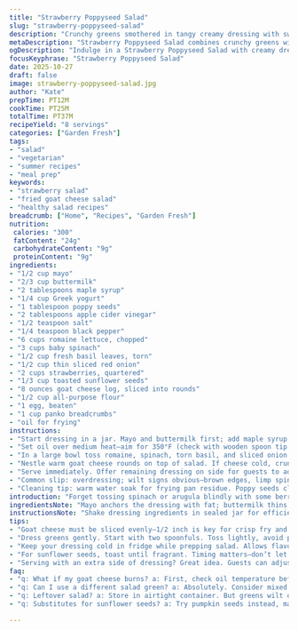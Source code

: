 ```yaml
---
title: "Strawberry Poppyseed Salad"
slug: "strawberry-poppyseed-salad"
description: "Crunchy greens smothered in tangy creamy dressing with sweet berries and crispy fried goat cheese. Dressing swaps half and half for buttermilk; sour cream replaced by Greek yogurt. Adds maple syrup for a deeper sweet note. Lettuce mix adjusted with baby spinach instead of arugula. Frying goat cheese instead of baking for crisp exterior and soft center. Sunflower seeds toasted for nuttier crunch. Prep shaken dressing in jar for quick emulsify. Identify tender romaine ribs; avoid soggy salad. Visual pop of ruby strawberries against matte greens. Poppy seeds sprinkle like black pepper flecks."
metaDescription: "Strawberry Poppyseed Salad combines crunchy greens with tangy dressing, sweet strawberries, and crispy fried goat cheese for elevated flavor and texture."
ogDescription: "Indulge in a Strawberry Poppyseed Salad with creamy dressing, vibrant greens, and warm goat cheese. A sensory delight that's hard to resist."
focusKeyphrase: "Strawberry Poppyseed Salad"
date: 2025-10-27
draft: false
image: strawberry-poppyseed-salad.jpg
author: "Kate"
prepTime: PT12M
cookTime: PT25M
totalTime: PT37M
recipeYield: "8 servings"
categories: ["Garden Fresh"]
tags:
- "salad"
- "vegetarian"
- "summer recipes"
- "meal prep"
keywords:
- "strawberry salad"
- "fried goat cheese salad"
- "healthy salad recipes"
breadcrumb: ["Home", "Recipes", "Garden Fresh"]
nutrition: 
 calories: "300"
 fatContent: "24g"
 carbohydrateContent: "9g"
 proteinContent: "9g"
ingredients:
- "1/2 cup mayo"
- "2/3 cup buttermilk"
- "2 tablespoons maple syrup"
- "1/4 cup Greek yogurt"
- "1 tablespoon poppy seeds"
- "2 tablespoons apple cider vinegar"
- "1/2 teaspoon salt"
- "1/4 teaspoon black pepper"
- "6 cups romaine lettuce, chopped"
- "3 cups baby spinach"
- "1/2 cup fresh basil leaves, torn"
- "1/2 cup thin sliced red onion"
- "2 cups strawberries, quartered"
- "1/3 cup toasted sunflower seeds"
- "8 ounces goat cheese log, sliced into rounds"
- "1/2 cup all-purpose flour"
- "1 egg, beaten"
- "1 cup panko breadcrumbs"
- "oil for frying"
instructions:
- "Start dressing in a jar. Mayo and buttermilk first; add maple syrup then Greek yogurt to swap sour cream. Add poppy seeds and apple cider vinegar. Season with salt and pepper. Seal tight. Shake vigorously until you see classic thick emulsification. Refrigerate minimum 15 minutes for flavors to marry and texture to firm. If dressing too runny add more mayo or yogurt; too thick thin with splash water or buttermilk."
- "Set oil over medium heat—aim for 350°F (check with wooden spoon tip: bubbles mean ready). Prep breading station: flour, beaten egg, then panko crumb spread out shallow. Dry goat cheese slices with paper towels. Coat each first in flour dust, dip in egg fully, roll firmly in panko. Press crumbs; don’t skimp or coating falls off. Fry cheese in batches until edge golden and cheese just soft inside; about 2 minutes per side. Sounds crisp, aroma rich. Drain on paper towels; keep warm in low oven if slow."
- "In a large bowl toss romaine, spinach, torn basil, and sliced onion. Avoid overdressing; start with two generous spoonfuls. Toss lightly to coat leaves fully but no soggy pools forming. Add strawberries on top then sprinkle warm toasted sunflower seeds last. The warmth from cheese melts slightly the cold greens, juicy berries burst visually."
- "Nestle warm goat cheese rounds on top of salad. If cheese cold, crunch suffers; warm is textural contrast essential."
- "Serve immediately. Offer remaining dressing on side for guests to add more as they like—or complain of too little (common)."
- "Common slip: overdressing; wilt signs obvious—brown edges, limp spinach. Always better to under season the greens and add after assembly. If no buttermilk, sour cream or even whole milk with a squeeze lemon works but texture and tang alter drastically. Spinach swap optional but avoids bitterness from arugula. If no panko, crushed cornflakes add crunch but less uniform coating."
- "Cleaning tip: warm water soak for frying pan residue. Poppy seeds cling stubbornly—scrub gently."
introduction: "Forget tossing spinach or arugula blindly with some berries and dressing. You want crunch, creaminess, brightness in every bite. Frying goat cheese rounds—not just crumbling soft cheese—is non-negotiable. Keeps shape, adds golden crust with bubbling soft center. Dressing needs shake, chill, and a little patience to thicken properly. Half and half switched to buttermilk here; cuts some fat but keeps cream tang intact. Maple syrup swaps plain sugar—adds warmth, won’t jar the palate. Don’t dump dressing like you’re watering plants; toss gently. Every leaf coated but intact, no wilting signs. Sunflower seeds? Toasted now—more flavor, less rubbery chew. This isn’t just salad; it’s texture play, flavor balance, temperature contrasts that elevate a simple bowl into brag-worthy. The smell of vinegar melds with sweet strawberries—layers before you bite."
ingredientsNote: "Mayo anchors the dressing with fat; buttermilk thins and adds tang without creaminess overload. When swapping sour cream for Greek yogurt, expect a sharper taste and slightly looser texture. Maple syrup introduces a richer, more complex sweetness than white sugar; caters especially well if your strawberries aren’t very sweet. Using baby spinach instead of arugula reduces bitterness but maintains leafy greens’ volume and depth. Poppy seeds provide subtle crunch bound to dressing; don’t overdo or they weigh dressing down. For the fried goat cheese, keep slices uniform thickness around 1/2 inch for even cooking. Flour-egg-panko triple coat traps heat, creates golden crust and prevents leakage. If you want a nuttier seed, toasted sunflower seeds beat raw easily. Onion adds bite but slice thin to avoid overpowering."
instructionsNote: "Shake dressing ingredients in sealed jar for efficient emulsification. Whisk can work but harder to get consistent texture quickly. Resting refrig at least 10-15 minutes essential; dressing thickens as mayo melds with acid and dairy. Oil temperature critical to frying goat cheese; if too hot cheese burns outside and remains frozen inside, too cool and it soaks oil, ends soggy and greasy. Visual cues: golden brown crust with gentle bubbling sound of oil around cheese indicates doneness. Keep fried slices warm in low oven to maintain texture while frying other batches. Toss salad just before serving to keep crispness; overdressing results in limp salad and loss of individual ingredient identity. Serve extra dressing on the side for last-minute flavor punch. Toast seeds until fragrant but not smoky; timing varies by seed size and pan. Always prepare ingredients ahead: chop greens, slice berries, prep breading station—this speeds cooking."
tips:
- "Goat cheese must be sliced evenly—1/2 inch is key for crisp fry and soft inside. Don’t rush this step. Coat thoroughly; flour, egg, panko. Press crumbs firmly. Oil at 350°F for best results. Too hot? Outside burns, inside remains cold. Too cool? Soggy cheese is no good."
- "Dress greens gently. Start with two spoonfuls. Toss lightly, avoid puddles. Overdressed leaves wilt quickly. No one needs limp salad. Use all your senses. Hear the crunch, feel the textures, see the vibrant colors. Avoid bitter notes by opting for baby spinach over arugula."
- "Keep your dressing cold in fridge while prepping salad. Allows flavors to marry. Runny dressing? Add mayo or yogurt to thicken. If too thick, thin with a splash of water or buttermilk to control consistency. Use vinegar to balance sweet notes from maple syrup."
- "For sunflower seeds, toast until fragrant. Timing matters—don’t let them burn. This adds depth. Brown edges signal doneness, watch carefully. If goat cheese cools, sometimes that crunchy edge disappears. Keep warm until serving for best texture mix with greens and berries."
- "Serving with an extra side of dressing? Great idea. Guests can adjust. Predict complaints about too little dressing; common problem. Dressing too hot? Keep it cold. Don’t dump and run—toss ingredients instead. Make salad vibrant, each element staying intact but dressed."
faq:
- "q: What if my goat cheese burns? a: First, check oil temperature before frying. Aiming for golden brown is ideal. Keep oil steady; too hot or too cool varies frying times."
- "q: Can I use a different salad green? a: Absolutely. Consider mixed greens; just avoid overly bitter ones. Baby kale or even spring mix can work. Texture changes but flavors stay fresh."
- "q: Leftover salad? a: Store in airtight container. But greens wilt quickly, best eaten fresh. Can separate dressing for longer fridge life. Try not to mix until ready to serve."
- "q: Substitutes for sunflower seeds? a: Try pumpkin seeds instead, maybe omit for nut-free. Crushed nuts can work for added crunch. Experiment with whatever you have on hand."

---
```

